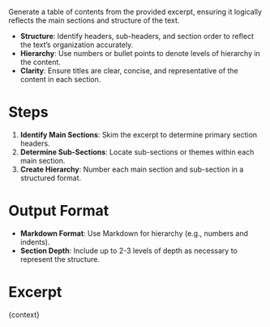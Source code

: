Generate a table of contents from the provided excerpt, ensuring it logically reflects the main sections and structure of the text.

- **Structure**: Identify headers, sub-headers, and section order to reflect the text’s organization accurately.
- **Hierarchy**: Use numbers or bullet points to denote levels of hierarchy in the content.
- **Clarity**: Ensure titles are clear, concise, and representative of the content in each section.

# Steps

1. **Identify Main Sections**: Skim the excerpt to determine primary section headers.
2. **Determine Sub-Sections**: Locate sub-sections or themes within each main section.
3. **Create Hierarchy**: Number each main section and sub-section in a structured format.

# Output Format

- **Markdown Format**: Use Markdown for hierarchy (e.g., numbers and indents).
- **Section Depth**: Include up to 2-3 levels of depth as necessary to represent the structure.

# Excerpt
{context}